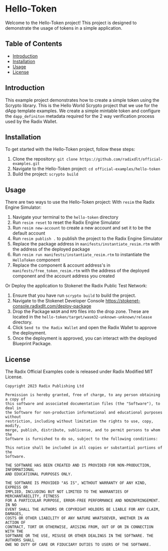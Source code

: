 # Hello-Token

Welcome to the Hello-Token project! This project is designed to demonstrate the usage of tokens in a simple application.

## Table of Contents

- [Introduction](#introduction)
- [Installation](#installation)
- [Usage](#usage)
- [License](#license)

## Introduction

This example project demonstrates how to create a simple token using the Scrypto library. This is the Hello World Scrypto project that we use for the dApp template examples. We create a simple mintable token and configure the `dapp_definiton` metadata required for the 2 way verification process used by the Radix Wallet.

## Installation

To get started with the Hello-Token project, follow these steps:

1. Clone the repository: `git clone https://github.com/radixdlt/official-examples.git`
2. Navigate to the Hello-Token project: `cd official-examples/hello-token`
3. Build the project: `scrypto build`

## Usage

There are two ways to use the Hello-Token project:
With `resim` the Radix Engine Simulator:

1. Navigate your terminal to the `hello-token` directory
2. Run `resim reset` to reset the Radix Engine Simulator
3. Run `resim new-account` to create a new account and set it to be the default account
4. Run `resim publish .` to publish the project to the Radix Engine Simulator
5. Replace the package address in `manifests/instantiate_resim.rtm` with the address of the deployed package
6. Run `resim run manifests/instantiate_resim.rtm` to instantiate the `HelloToken` component
7. Replace the component & account address's in `manifests/free_token_resim.rtm` with the address of the deployed component and the account address you created

Or Deploy the application to Stokenet the Radix Public Test Network:

1. Ensure that you have run `scrypto build` to build the project.
2. Navigate to the Stokenet Developer Console https://stokenet-console.radixdlt.com/deploy-package
3. Drop the Package `WASM` and `RPD` files into the drop zone. These are located in the `hello-token/target/wasm32-unknown-unknown/release` directory.
4. Click `Send to the Radix Wallet` and open the Radix Wallet to approve the deployment.
5. Once the deployment is approved, you can interact with the deployed Blueprint Package.

## License

The Radix Official Examples code is released under Radix Modified MIT License.

    Copyright 2023 Radix Publishing Ltd

    Permission is hereby granted, free of charge, to any person obtaining a copy of
    this software and associated documentation files (the "Software"), to deal in
    the Software for non-production informational and educational purposes without
    restriction, including without limitation the rights to use, copy, modify,
    merge, publish, distribute, sublicense, and to permit persons to whom the
    Software is furnished to do so, subject to the following conditions:

    This notice shall be included in all copies or substantial portions of the
    Software.

    THE SOFTWARE HAS BEEN CREATED AND IS PROVIDED FOR NON-PRODUCTION, INFORMATIONAL
    AND EDUCATIONAL PURPOSES ONLY.

    THE SOFTWARE IS PROVIDED "AS IS", WITHOUT WARRANTY OF ANY KIND, EXPRESS OR
    IMPLIED, INCLUDING BUT NOT LIMITED TO THE WARRANTIES OF MERCHANTABILITY, FITNESS
    FOR A PARTICULAR PURPOSE, ERROR-FREE PERFORMANCE AND NONINFRINGEMENT. IN NO
    EVENT SHALL THE AUTHORS OR COPYRIGHT HOLDERS BE LIABLE FOR ANY CLAIM, DAMAGES,
    COSTS OR OTHER LIABILITY OF ANY NATURE WHATSOEVER, WHETHER IN AN ACTION OF
    CONTRACT, TORT OR OTHERWISE, ARISING FROM, OUT OF OR IN CONNECTION WITH THE
    SOFTWARE OR THE USE, MISUSE OR OTHER DEALINGS IN THE SOFTWARE. THE AUTHORS SHALL
    OWE NO DUTY OF CARE OR FIDUCIARY DUTIES TO USERS OF THE SOFTWARE.